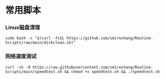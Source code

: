 # 常用脚本

### Linux磁盘清理
```
sudo bash -c "$(curl -fsSL https://github.com/smireshang/Routine-Scripts/raw/main/diskclean.sh)"
```
### 网络速度测试
```
curl -sS -O https://raw.githubusercontent.com/smireshang/Routine-Scripts/main/speedtest.sh && chmod +x speedtest.sh && ./speedtest.sh
```
